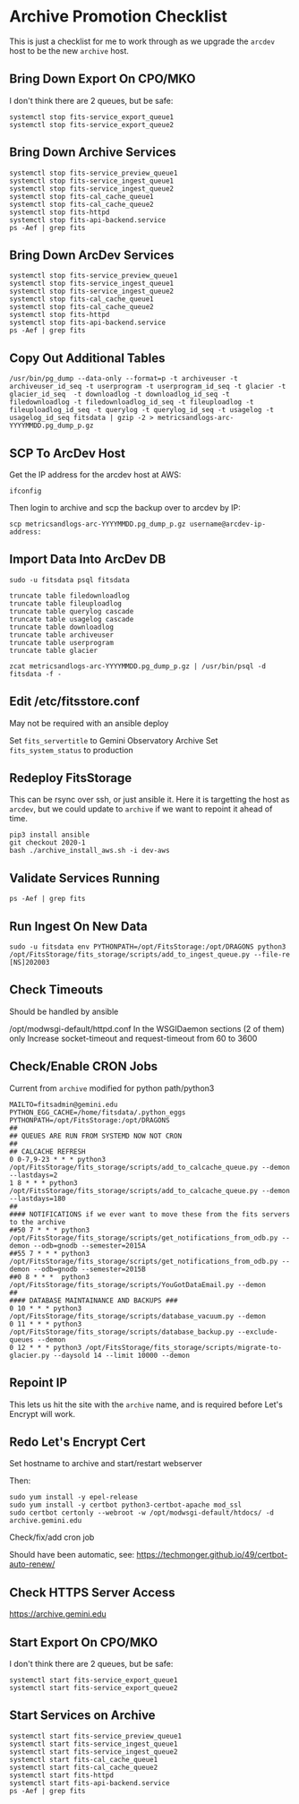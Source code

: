 # Archive Promotion Checklist

This is just a checklist for me to work through as we upgrade the `arcdev` host to be the new
`archive` host.

## Bring Down Export On CPO/MKO

I don't think there are 2 queues, but be safe:

```
systemctl stop fits-service_export_queue1
systemctl stop fits-service_export_queue2
```

## Bring Down Archive Services

```
systemctl stop fits-service_preview_queue1
systemctl stop fits-service_ingest_queue1
systemctl stop fits-service_ingest_queue2
systemctl stop fits-cal_cache_queue1
systemctl stop fits-cal_cache_queue2
systemctl stop fits-httpd
systemctl stop fits-api-backend.service
ps -Aef | grep fits
```

## Bring Down ArcDev Services

```
systemctl stop fits-service_preview_queue1
systemctl stop fits-service_ingest_queue1
systemctl stop fits-service_ingest_queue2
systemctl stop fits-cal_cache_queue1
systemctl stop fits-cal_cache_queue2
systemctl stop fits-httpd
systemctl stop fits-api-backend.service
ps -Aef | grep fits
```

## Copy Out Additional Tables

```
/usr/bin/pg_dump --data-only --format=p -t archiveuser -t archiveuser_id_seq -t userprogram -t userprogram_id_seq -t glacier -t glacier_id_seq  -t downloadlog -t downloadlog_id_seq -t filedownloadlog -t filedownloadlog_id_seq -t fileuploadlog -t fileuploadlog_id_seq -t querylog -t querylog_id_seq -t usagelog -t usagelog_id_seq fitsdata | gzip -2 > metricsandlogs-arc-YYYYMMDD.pg_dump_p.gz
```

## SCP To ArcDev Host

Get the IP address for the arcdev host at AWS:

```
ifconfig
```

Then login to archive and scp the backup over to arcdev by IP:

```
scp metricsandlogs-arc-YYYYMMDD.pg_dump_p.gz username@arcdev-ip-address:
```

## Import Data Into ArcDev DB

```
sudo -u fitsdata psql fitsdata
```

```
truncate table filedownloadlog
truncate table fileuploadlog
truncate table querylog cascade
truncate table usagelog cascade
truncate table downloadlog
truncate table archiveuser
truncate table userprogram
truncate table glacier
```

```
zcat metricsandlogs-arc-YYYYMMDD.pg_dump_p.gz | /usr/bin/psql -d fitsdata -f -
```

## Edit /etc/fitsstore.conf

May not be required with an ansible deploy

Set `fits_servertitle` to Gemini Observatory Archive
Set `fits_system_status` to production

## Redeploy FitsStorage

This can be rsync over ssh, or just ansible it.  Here it is targetting the host as
`arcdev`, but we could update to `archive` if we want to repoint it ahead of time.

```
pip3 install ansible
git checkout 2020-1
bash ./archive_install_aws.sh -i dev-aws
```

## Validate Services Running

```
ps -Aef | grep fits
```

## Run Ingest On New Data

```
sudo -u fitsdata env PYTHONPATH=/opt/FitsStorage:/opt/DRAGONS python3 /opt/FitsStorage/fits_storage/scripts/add_to_ingest_queue.py --file-re [NS]202003
```

## Check Timeouts

Should be handled by ansible

/opt/modwsgi-default/httpd.conf
In the WSGIDaemon sections (2 of them) only
Increase socket-timeout and request-timeout from 60 to 3600

## Check/Enable CRON Jobs

Current from `archive` modified for python path/python3

```
MAILTO=fitsadmin@gemini.edu
PYTHON_EGG_CACHE=/home/fitsdata/.python_eggs
PYTHONPATH=/opt/FitsStorage:/opt/DRAGONS
##
## QUEUES ARE RUN FROM SYSTEMD NOW NOT CRON
##
## CALCACHE REFRESH
0 0-7,9-23 * * * python3 /opt/FitsStorage/fits_storage/scripts/add_to_calcache_queue.py --demon --lastdays=2
1 8 * * * python3 /opt/FitsStorage/fits_storage/scripts/add_to_calcache_queue.py --demon --lastdays=180
##
#### NOTIFICATIONS if we ever want to move these from the fits servers to the archive
##50 7 * * * python3 /opt/FitsStorage/fits_storage/scripts/get_notifications_from_odb.py --demon --odb=gnodb --semester=2015A
##55 7 * * * python3 /opt/FitsStorage/fits_storage/scripts/get_notifications_from_odb.py --demon --odb=gnodb --semester=2015B
##0 8 * * *  python3 /opt/FitsStorage/fits_storage/scripts/YouGotDataEmail.py --demon
##
#### DATABASE MAINTAINANCE AND BACKUPS ###
0 10 * * * python3 /opt/FitsStorage/fits_storage/scripts/database_vacuum.py --demon
0 11 * * * python3 /opt/FitsStorage/fits_storage/scripts/database_backup.py --exclude-queues --demon
0 12 * * * python3 /opt/FitsStorage/fits_storage/scripts/migrate-to-glacier.py --daysold 14 --limit 10000 --demon
```

## Repoint IP

This lets us hit the site with the `archive` name, and is required before
Let's Encrypt will work.

## Redo Let's Encrypt Cert

Set hostname to archive and start/restart webserver

Then:

```
sudo yum install -y epel-release
sudo yum install -y certbot python3-certbot-apache mod_ssl
sudo certbot certonly --webroot -w /opt/modwsgi-default/htdocs/ -d archive.gemini.edu
```

Check/fix/add cron job

Should have been automatic, see: https://techmonger.github.io/49/certbot-auto-renew/

## Check HTTPS Server Access

https://archive.gemini.edu

## Start Export On CPO/MKO

I don't think there are 2 queues, but be safe:

```
systemctl start fits-service_export_queue1
systemctl start fits-service_export_queue2
```

## Start Services on Archive

```
systemctl start fits-service_preview_queue1
systemctl start fits-service_ingest_queue1
systemctl start fits-service_ingest_queue2
systemctl start fits-cal_cache_queue1
systemctl start fits-cal_cache_queue2
systemctl start fits-httpd
systemctl start fits-api-backend.service
ps -Aef | grep fits
```